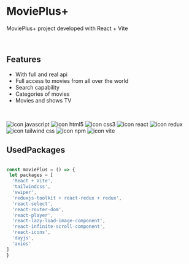 # MoviePlus+

MoviePlus+ project developed with React + Vite

<br />

## Features
  - With full and real api
  - Full access to movies from all over the world
  - Search capability
  - Categories of movies
  - Movies and shows TV

<br />

![icon javascript](https://img.shields.io/badge/JavaScript-323330?style=for-the-badge&logo=javascript&logoColor=F7DF1E)
![icon html5](https://img.shields.io/badge/HTML5-E34F26?style=for-the-badge&logo=html5&logoColor=white)
![icon css3](https://img.shields.io/badge/CSS3-1572B6?style=for-the-badge&logo=css3&logoColor=white)
![icon react](https://img.shields.io/badge/React-20232A?style=for-the-badge&logo=react&logoColor=61DAFB)
![icon redux](https://img.shields.io/badge/Redux-593D88?style=for-the-badge&logo=redux&logoColor=white)
![icon tailwind css](https://img.shields.io/badge/Tailwind_CSS-38B2AC?style=for-the-badge&logo=tailwind-css&logoColor=white)
![icon npm](https://img.shields.io/badge/npm-CB3837?style=for-the-badge&logo=npm&logoColor=white)
![icon vite](https://img.shields.io/badge/Vite-B73BFE?style=for-the-badge&logo=vite&logoColor=FFD62E)

## UsedPackages

```javascript

const moviePlus = () => {
 let packages = [
  'React + Vite',
  'tailwindcss',
  'swiper',
  'reduxjs-toolkit + react-redux + redux',
  'react-select',
  'react-router-dom',
  'react-player',
  'react-lazy-load-image-component',
  'react-infinite-scroll-component',
  'react-icons',
  'dayjs',
  'axios'
]
}
```

